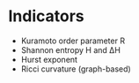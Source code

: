 # Indicators

- Kuramoto order parameter R
- Shannon entropy H and ΔH
- Hurst exponent
- Ricci curvature (graph-based)
